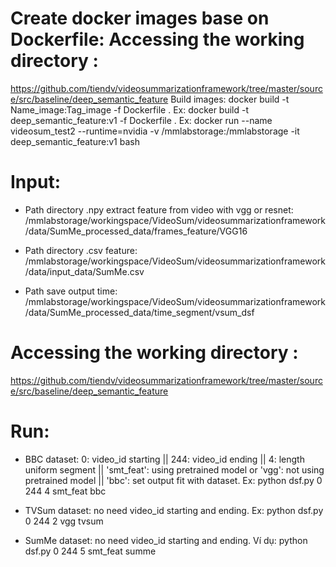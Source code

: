 # Create docker images base on Dockerfile: Accessing the working directory :
https://github.com/tiendv/videosummarizationframework/tree/master/source/src/baseline/deep_semantic_feature
Build images: docker build -t Name_image:Tag_image -f Dockerfile .
Ex: docker build -t deep_semantic_feature:v1 -f Dockerfile .
Ex: docker run --name videosum_test2 --runtime=nvidia -v /mmlabstorage:/mmlabstorage -it deep_semantic_feature:v1 bash

# Input:
- Path directory .npy extract feature from video with vgg or resnet:
/mmlabstorage/workingspace/VideoSum/videosummarizationframework/data/SumMe_processed_data/frames_feature/VGG16

- Path directory .csv feature:
/mmlabstorage/workingspace/VideoSum/videosummarizationframework/data/input_data/SumMe.csv

- Path save output time:
/mmlabstorage/workingspace/VideoSum/videosummarizationframework/data/SumMe_processed_data/time_segment/vsum_dsf

# Accessing the working directory :
https://github.com/tiendv/videosummarizationframework/tree/master/source/src/baseline/deep_semantic_feature
# Run: 
-   BBC dataset: 0: video_id starting || 244: video_id ending || 4: length uniform segment || 'smt_feat': using pretrained model or 'vgg': not using pretrained model || 'bbc': set output fit with dataset.
Ex: python dsf.py 0 244 4 smt_feat bbc

-   TVSum dataset: no need video_id starting and ending.
Ex: python dsf.py 0 244 2 vgg tvsum

-   SumMe dataset: no need video_id starting and ending.
Ví dụ: python dsf.py 0 244 5 smt_feat summe

